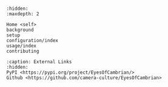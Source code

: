 ```{include} ../README.md
```

```{toctree}
:hidden:
:maxdepth: 2

Home <self>
background
setup
configuration/index
usage/index
contributing
```


```{toctree}
:caption: External Links
:hidden:
PyPI <https://pypi.org/project/EyesOfCambrian/>
Github <https://github.com/camera-culture/EyesOfCambrian>
```
